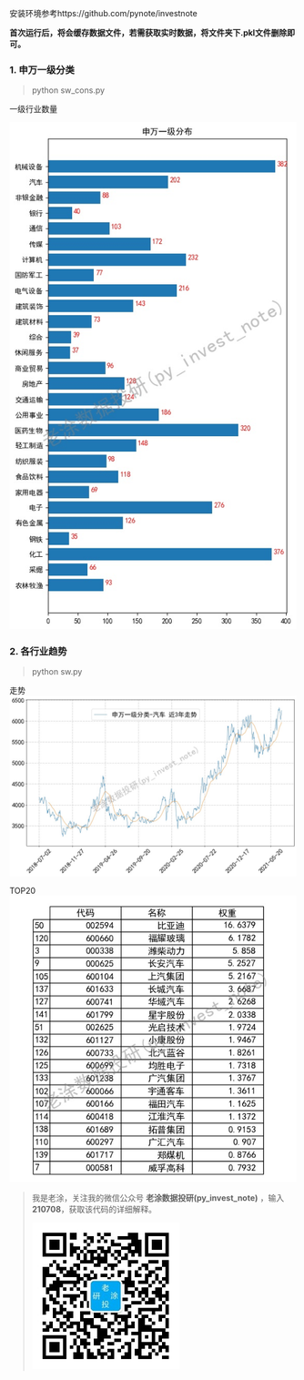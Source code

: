 安装环境参考https://github.com/pynote/investnote

**首次运行后，将会缓存数据文件，若需获取实时数据，将文件夹下.pkl文件删除即可。**
### 1. 申万一级分类
>python sw_cons.py

一级行业数量

![image](sw_cons.jpg)

### 2. 各行业趋势
>python sw.py

走势
![image](汽车.jpg)

TOP20
![image](汽车_top20.jpg)

>我是老涂，关注我的微信公众号 **老涂数据投研(py_invest_note)** ，输入**210708**，获取该代码的详细解释。
> 
>![image](../../../../image/qrcode_for_py_invest_note.jpg)